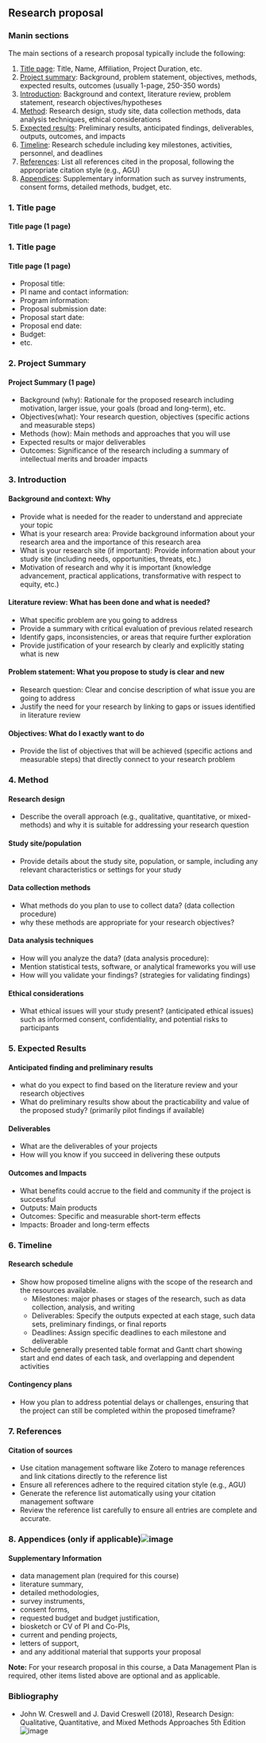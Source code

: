 ## Research proposal 

### Manin sections 
The main sections of a research proposal typically include the following:
1. [Title page](#1-title-page): Title, Name, Affiliation, Project Duration, etc.
2. [Project summary](#2-project-summary): Background, problem statement, objectives, methods, expected results, outcomes (usually 1-page, 250-350 words)
3. [Introduction](#3-introduction): Background and context, literature review, problem statement, research objectives/hypotheses
4. [Method](#4-method): Research design, study site, data collection methods, data analysis techniques, ethical considerations
5. [Expected results](#5-expected-results): Preliminary results, anticipated findings, deliverables, outputs, outcomes, and impacts
6. [Timeline](#6-timeline): Research schedule including key milestones, activities, personnel, and deadlines
7. [References](#7-references): List all references cited in the proposal, following the appropriate citation style (e.g., AGU)
8. [Appendices](#8-appendices-if-applicable): Supplementary information such as survey instruments, consent forms, detailed methods, budget, etc. 

### 1. Title page
#### Title page (1 page)

### 1. Title page
#### Title page (1 page)
- Proposal title:
- PI name and contact information:
- Program information:
- Proposal submission date:
- Proposal start date:
- Proposal end date:
- Budget:
- etc.

### 2. Project Summary
#### Project Summary (1 page)
- Background (why): Rationale for the proposed research including motivation, larger issue, your goals (broad and long-term), etc.
- Objectives(what): Your research question, objectives (specific actions and measurable steps)
- Methods (how): Main methods and approaches that you will use
- Expected results or major deliverables
- Outcomes: Significance of the research including a summary of intellectual merits and broader impacts

### 3. Introduction
#### Background and context: Why
- Provide what is needed for the reader to understand and appreciate your topic 
- What is your research area: Provide background information about your research area and the importance of this research area 
- What is your research site (if important): Provide information about your study site (including needs, opportunities, threats, etc.) 
- Motivation of research and why it is important (knowledge advancement, practical applications, transformative with respect to equity, etc.) 

#### Literature review: What has been done and what is needed?
- What specific problem are you going to address 
- Provide a summary with critical evaluation of previous related research 
- Identify gaps, inconsistencies, or areas that require further exploration
- Provide justification of your research by clearly and explicitly stating what is new 

#### Problem statement: What you propose to study is clear and new
- Research question: Clear and concise description of what issue you are going to address 
- Justify the need for your research by linking to gaps or issues identified in literature review

#### Objectives: What do I exactly want to do
- Provide the list of objectives that will be achieved (specific actions and measurable steps) that directly connect to your research problem

### 4. Method
#### Research design
- Describe the overall approach (e.g., qualitative, quantitative, or mixed-methods) and why it is suitable for addressing your research question
#### Study site/population
- Provide details about the study site, population, or sample, including any relevant characteristics or settings for your study 
#### Data collection methods
- What methods do you plan to use to collect data? (data collection procedure)
- why these methods are appropriate for your research objectives?
#### Data analysis techniques 
- How will you analyze the data? (data analysis procedure):
- Mention statistical tests, software, or analytical frameworks you will use 
- How will you validate your findings? (strategies for validating findings)
#### Ethical considerations
- What ethical issues will your study present? (anticipated ethical issues) such as informed consent, confidentiality, and potential risks to participants 

### 5. Expected Results
#### Anticipated finding and preliminary results 
- what do you expect to find based on the literature review and your research objectives
- What do preliminary results show about the practicability and value of the proposed study? (primarily pilot findings if available)

#### Deliverables
- What are the deliverables of your projects
- How will you know if  you succeed in delivering these outputs  

#### Outcomes and Impacts
- What  benefits  could  accrue  to the field and community if  the  project  is  successful 
- Outputs: Main products
- Outcomes: Specific and measurable short-term effects
- Impacts: Broader and long-term effects

### 6. Timeline
#### Research schedule 
- Show how proposed timeline aligns with the scope of the research and the resources available.
  - Milestones: major phases or stages of the research, such as data collection, analysis, and writing
  - Deliverables: Specify the outputs expected at each stage, such data sets, preliminary findings, or final reports
  - Deadlines: Assign specific deadlines to each milestone and deliverable
- Schedule generally presented table format and Gantt chart showing start and end dates of each task, and overlapping and dependent activities

#### Contingency plans
- How you plan to address potential delays or challenges, ensuring that the project can still be completed within the proposed timeframe?

### 7. References
#### Citation of sources 
- Use citation management software like Zotero to manage references and link citations directly to the reference list
- Ensure all references adhere to the required citation style (e.g., AGU)
- Generate the reference list automatically using your citation management software
-  Review the reference list carefully to ensure all entries are complete and accurate.

### 8. Appendices (only if applicable)![image](https://github.com/user-attachments/assets/4fe81783-1e76-4d84-bec4-bfe438b9d737)
#### Supplementary Information
- data management plan (required for this course)
- literature summary,
- detailed methodologies,
- survey instruments,
- consent forms,
- requested budget and budget justification,
- biosketch or CV of PI and Co-PIs,
- current and pending projects,
- letters of support,
- and any additional material that supports your proposal 

**Note:** For your research proposal in this course, a Data Management Plan is required, other items listed above are optional and as applicable.

### Bibliography
- John W. Creswell  and J. David Creswell (2018), Research Design: Qualitative, Quantitative, and Mixed Methods Approaches 5th Edition
![image](https://github.com/user-attachments/assets/bbc727ac-c2b9-439a-9fcc-4eb1cb42824d)


